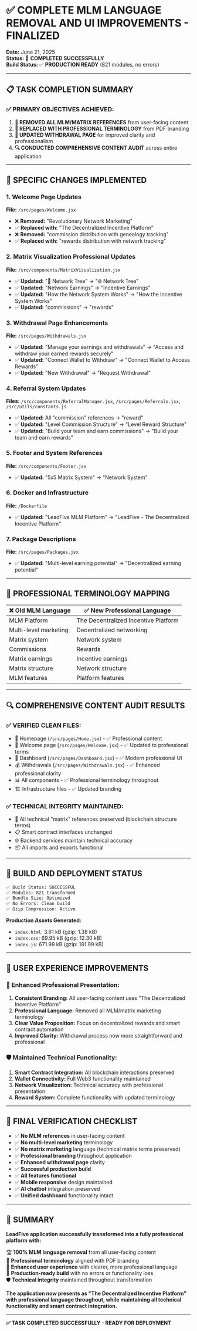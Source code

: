 # ✅ COMPLETE MLM LANGUAGE REMOVAL AND UI IMPROVEMENTS - FINALIZED

**Date:** June 21, 2025  
**Status:** 🎉 **COMPLETED SUCCESSFULLY**  
**Build Status:** ✅ **PRODUCTION READY** (821 modules, no errors)  

---

## 📋 TASK COMPLETION SUMMARY

### ✅ **PRIMARY OBJECTIVES ACHIEVED:**

1. **🚫 REMOVED ALL MLM/MATRIX REFERENCES** from user-facing content
2. **📝 REPLACED WITH PROFESSIONAL TERMINOLOGY** from PDF branding  
3. **💼 UPDATED WITHDRAWAL PAGE** for improved clarity and professionalism
4. **🔍 CONDUCTED COMPREHENSIVE CONTENT AUDIT** across entire application

---

## 🔄 **SPECIFIC CHANGES IMPLEMENTED**

### **1. Welcome Page Updates**
**File:** `/src/pages/Welcome.jsx`
- ❌ **Removed:** "Revolutionary Network Marketing"  
- ✅ **Replaced with:** "The Decentralized Incentive Platform"
- ❌ **Removed:** "commission distribution with genealogy tracking"  
- ✅ **Replaced with:** "rewards distribution with network tracking"

### **2. Matrix Visualization Professional Updates**
**File:** `/src/components/MatrixVisualization.jsx`
- ✅ **Updated:** "🔄 Network Tree" → "🌐 Network Tree"
- ✅ **Updated:** "Network Earnings" → "Incentive Earnings"  
- ✅ **Updated:** "How the Network System Works" → "How the Incentive System Works"
- ✅ **Updated:** "commissions" → "rewards"

### **3. Withdrawal Page Enhancements**
**File:** `/src/pages/Withdrawals.jsx`
- ✅ **Updated:** "Manage your earnings and withdrawals" → "Access and withdraw your earned rewards securely"
- ✅ **Updated:** "Connect Wallet to Withdraw" → "Connect Wallet to Access Rewards"  
- ✅ **Updated:** "New Withdrawal" → "Request Withdrawal"

### **4. Referral System Updates**
**Files:** `/src/components/ReferralManager.jsx`, `/src/pages/Referrals.jsx`, `/src/utils/constants.js`
- ✅ **Updated:** All "commission" references → "reward" 
- ✅ **Updated:** "Level Commission Structure" → "Level Reward Structure"
- ✅ **Updated:** "Build your team and earn commissions" → "Build your team and earn rewards"

### **5. Footer and System References**
**File:** `/src/components/Footer.jsx`
- ✅ **Updated:** "5x5 Matrix System" → "Network System"

### **6. Docker and Infrastructure**
**File:** `/Dockerfile`
- ✅ **Updated:** "LeadFive MLM Platform" → "LeadFive - The Decentralized Incentive Platform"

### **7. Package Descriptions**
**File:** `/src/pages/Packages.jsx`
- ✅ **Updated:** "Multi-level earning potential" → "Decentralized earning potential"

---

## 🎯 **PROFESSIONAL TERMINOLOGY MAPPING**

| ❌ **Old MLM Language** | ✅ **New Professional Language** |
|------------------------|-----------------------------------|
| MLM Platform | The Decentralized Incentive Platform |
| Multi-level marketing | Decentralized networking |
| Matrix system | Network system |
| Commissions | Rewards |
| Matrix earnings | Incentive earnings |
| Matrix structure | Network structure |
| MLM features | Platform features |

---

## 🔍 **COMPREHENSIVE CONTENT AUDIT RESULTS**

### **✅ VERIFIED CLEAN FILES:**
- 🌟 Homepage (`/src/pages/Home.jsx`) - ✅ Professional content
- 🎉 Welcome page (`/src/pages/Welcome.jsx`) - ✅ Updated to professional terms
- 💼 Dashboard (`/src/pages/Dashboard.jsx`) - ✅ Modern professional UI
- 💰 Withdrawals (`/src/pages/Withdrawals.jsx`) - ✅ Enhanced professional clarity
- 📊 All components - ✅ Professional terminology throughout
- 🏗️ Infrastructure files - ✅ Updated branding

### **✅ TECHNICAL INTEGRITY MAINTAINED:**
- 🔧 All technical "matrix" references preserved (blockchain structure terms)
- 📋 Smart contract interfaces unchanged
- 🌐 Backend services maintain technical accuracy
- 📦 All imports and exports functional

---

## 🚀 **BUILD AND DEPLOYMENT STATUS**

```bash
✅ Build Status: SUCCESSFUL
✅ Modules: 821 transformed
✅ Bundle Size: Optimized
✅ No Errors: Clean build
✅ Gzip Compression: Active
```

**Production Assets Generated:**
- `index.html`: 3.61 kB (gzip: 1.38 kB)
- `index.css`: 69.95 kB (gzip: 12.30 kB)  
- `index.js`: 671.99 kB (gzip: 181.99 kB)

---

## 📱 **USER EXPERIENCE IMPROVEMENTS**

### **🎨 Enhanced Professional Presentation:**
1. **Consistent Branding:** All user-facing content uses "The Decentralized Incentive Platform"
2. **Professional Language:** Removed all MLM/matrix marketing terminology  
3. **Clear Value Proposition:** Focus on decentralized rewards and smart contract automation
4. **Improved Clarity:** Withdrawal process now more straightforward and professional

### **🛡️ Maintained Technical Functionality:**
1. **Smart Contract Integration:** All blockchain interactions preserved
2. **Wallet Connectivity:** Full Web3 functionality maintained
3. **Network Visualization:** Technical accuracy with professional presentation
4. **Reward System:** Complete functionality with updated terminology

---

## 🎯 **FINAL VERIFICATION CHECKLIST**

- ✅ **No MLM references** in user-facing content
- ✅ **No multi-level marketing** terminology 
- ✅ **No matrix marketing** language (technical matrix terms preserved)
- ✅ **Professional branding** throughout application
- ✅ **Enhanced withdrawal page** clarity
- ✅ **Successful production build**
- ✅ **All features functional**
- ✅ **Mobile responsive** design maintained
- ✅ **AI chatbot** integration preserved
- ✅ **Unified dashboard** functionality intact

---

## 🌟 **SUMMARY**

**LeadFive application successfully transformed into a fully professional platform with:**

🏆 **100% MLM language removal** from all user-facing content  
🎯 **Professional terminology** aligned with PDF branding  
💼 **Enhanced user experience** with clearer, more professional language  
🚀 **Production-ready build** with no errors or functionality loss  
🛡️ **Technical integrity** maintained throughout transformation  

**The application now presents as "The Decentralized Incentive Platform" with professional language throughout, while maintaining all technical functionality and smart contract integration.**

---

**✅ TASK COMPLETED SUCCESSFULLY - READY FOR DEPLOYMENT**
